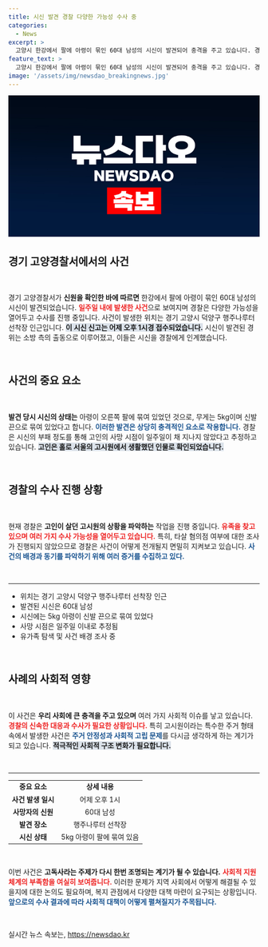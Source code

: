 ```yaml
---
title: 시신 발견 경찰 다양한 가능성 수사 중
categories:
  - News
excerpt: >
  고양시 한강에서 팔에 아령이 묶인 60대 남성의 시신이 발견되어 충격을 주고 있습니다. 경찰은 사망 원인과 범죄 연루 여부를 조사하며 고인의 신원을 확인했는데, 많은 의문이 제기되고 있습니다. 사건의 전말을 파헤쳐 보세요!
feature_text: >
  고양시 한강에서 팔에 아령이 묶인 60대 남성의 시신이 발견되어 충격을 주고 있습니다. 경찰은 사망 원인과 범죄 연루 여부를 조사하며 고인의 신원을 확인했는데, 많은 의문이 제기되고 있습니다. 사건의 전말을 파헤쳐 보세요!
image: '/assets/img/newsdao_breakingnews.jpg'
---
```


<p><img src="/assets/img/newsdao_breakingnews.jpg" alt="pcversion 속보" /></p>

<h2 data-ke-size="size26">경기 고양경찰서에서의 사건</h2>

<p data-ke-size="size16">&nbsp;</p>

<p data-ke-size="size16">경기 고양경찰서가 <b>신원을 확인한 바에 따르면</b> 한강에서 팔에 아령이 묶인 60대 남성의 시신이 발견되었습니다. <b><span style="color: #ee2323;">일주일 내에 발생한 사건</span></b>으로 보여지며 경찰은 다양한 가능성을 열어두고 수사를 진행 중입니다. 사건이 발생한 위치는 경기 고양시 덕양구 행주나루터 선착장 인근입니다. <b><span style="background-color: #21538527;">이 시신 신고는 어제 오후 1시경 접수되었습니다.</span></b> 시신이 발견된 경위는 소방 측의 출동으로 이루어졌고, 이들은 시신을 경찰에게 인계했습니다.</p>

<p data-ke-size="size16">&nbsp;</p>

<h2 data-ke-size="size26">사건의 중요 요소</h2>

<p data-ke-size="size16">&nbsp;</p>

<p data-ke-size="size16"><b>발견 당시 시신의 상태는</b> 아령이 오른쪽 팔에 묶여 있었던 것으로, 무게는 5kg이며 신발 끈으로 묶여 있었다고 합니다. <b><span style="color: #1a5490;">이러한 발견은 상당히 충격적인 요소로 작용합니다.</span></b> 경찰은 시신의 부패 정도를 통해 고인의 사망 시점이 일주일이 채 지나지 않았다고 추정하고 있습니다. <b><span style="background-color: #21538527;">고인은 홀로 서울의 고시원에서 생활했던 인물로 확인되었습니다.</span></b></p>

<p data-ke-size="size16">&nbsp;</p>

<h2 data-ke-size="size26">경찰의 수사 진행 상황</h2>

<p data-ke-size="size16">&nbsp;</p>

<p data-ke-size="size16">현재 경찰은 <b>고인이 살던 고시원의 상황을 파악하는</b> 작업을 진행 중입니다. <b><span style="color: #ee2323;">유족을 찾고 있으며 여러 가지 수사 가능성을 열어두고 있습니다.</span></b> 특히, 타살 혐의점 여부에 대한 조사가 진행되지 않았으므로 경찰은 사건이 어떻게 전개될지 면밀히 지켜보고 있습니다. <b><span style="color: #1a5490;">사건의 배경과 동기를 파악하기 위해 여러 증거를 수집하고 있다.</span></b></p>

<p data-ke-size="size16">&nbsp;</p>

<hr />

<ul>
    <li>위치는 경기 고양시 덕양구 행주나루터 선착장 인근</li>
    <li>발견된 시신은 60대 남성</li>
    <li>시신에는 5kg 아령이 신발 끈으로 묶여 있었다</li>
    <li>사망 시점은 일주일 이내로 추정됨</li>
    <li>유가족 탐색 및 사건 배경 조사 중</li>
</ul>

<p data-ke-size="size16">&nbsp;</p>

<h2 data-ke-size="size26">사례의 사회적 영향</h2>

<p data-ke-size="size16">&nbsp;</p>

<p data-ke-size="size16">이 사건은 <b>우리 사회에 큰 충격을 주고 있으며</b> 여러 가지 사회적 이슈를 낳고 있습니다. <b><span style="color: #ee2323;">경찰의 신속한 대응과 수사가 필요한 상황입니다.</span></b> 특히 고시원이라는 특수한 주거 형태 속에서 발생한 사건은 <b><span style="color: #1a5490;">주거 안정성과 사회적 고립 문제</span></b>를 다시금 생각하게 하는 계기가 되고 있습니다. <b><span style="background-color: #21538527;">적극적인 사회적 구조 변화가 필요합니다.</span></b></p>

<p data-ke-size="size16">&nbsp;</p>

<hr />

<table>
    <tr>
        <td style="text-align: center; height: 17px;"><b>중요 요소</b></td>
        <td style="text-align: center; height: 17px;"><b>상세 내용</b></td>
    </tr>
    <tr>
        <td style="text-align: center; height: 17px;"><b>사건 발생 일시</b></td>
        <td style="text-align: center; height: 17px;">어제 오후 1시</td>
    </tr>
    <tr>
        <td style="text-align: center; height: 17px;"><b>사망자의 신원</b></td>
        <td style="text-align: center; height: 17px;">60대 남성</td>
    </tr>
    <tr>
        <td style="text-align: center; height: 17px;"><b>발견 장소</b></td>
        <td style="text-align: center; height: 17px;">행주나루터 선착장</td>
    </tr>
    <tr>
        <td style="text-align: center; height: 17px;"><b>시신 상태</b></td>
        <td style="text-align: center; height: 17px;">5kg 아령이 팔에 묶여 있음</td>
    </tr>
</table>

<p data-ke-size="size16">&nbsp;</p>

<p data-ke-size="size16">이번 사건은 <b>고독사라는 주제가 다시 한번 조명되는 계기가 될 수 있습니다.</b> <b><span style="color: #ee2323;">사회적 지원 체계의 부족함을 여실히 보여줍니다.</span></b> 이러한 문제가 지역 사회에서 어떻게 해결될 수 있을지에 대한 논의도 필요하며, 복지 관점에서 다양한 대책 마련이 요구되는 상황입니다. <b><span style="color: #1a5490;"> 앞으로의 수사 결과에 따라 사회적 대책이 어떻게 펼쳐질지가 주목됩니다.</span></b></p>

<p data-ke-size="size16">&nbsp;</p>
실시간 뉴스 속보는, <a href="https://newsdao.kr" rel="dofollow">https://newsdao.kr</a>


